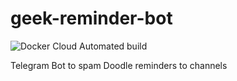 # geek-reminder-bot

![Docker Cloud Automated build](https://img.shields.io/docker/cloud/automated/vtomash/geek-reminder-bot)

Telegram Bot to spam Doodle reminders to channels
